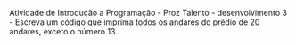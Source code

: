 Atividade de Introdução a Programação - Proz Talento - desenvolvimento 3 - Escreva um código que imprima todos os andares do prédio de 20 andares, exceto o número 13.
